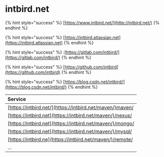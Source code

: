 # intbird.net

{% hint style="success" %}
[https://www.intbird.net/](http://intbird.net/)
{% endhint %}

{% hint style="success" %}
[https://intbird.atlassian.net](https://intbird.atlassian.net)
{% endhint %}

{% hint style="success" %}
:[https://gitlab.com/intbird/](https://gitlab.com/intbird/)
{% endhint %}

{% hint style="success" %}
[https://github.com/intbird](https://github.com/intbird)
{% endhint %}

{% hint style="success" %}
 [https://blog.csdn.net/intbird/](https://blog.csdn.net/intbird/)
{% endhint %}

| Service |
| :--- |
| [https://intbird.net/](https://intbird.net/maven/)maven/ |
| [https://intbird.net](https://intbird.net/maven/)/nexus/ |
| [https://intbird.net](https://intbird.net/maven/)/mongo/ |
| [https://intbird.net](https://intbird.net/maven/)/mysql/ |
| [https://intbird.ne](https://intbird.net/maven/)/remote/ |
| ... |





